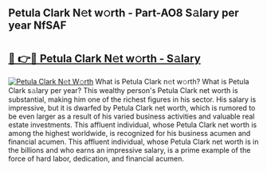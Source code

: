 ## Petula Clark N𝚎t w𝚘rth - Part-AO8 S𝚊lary per year NfSAF

# <h2><a href="http://gc08ppm.nevu.top/?p=Petula+Clark">🔗 👉🔴 Petula Clark N𝚎t w𝚘rth - S𝚊lary</a></h2>

[![Petula Clark N𝚎t W𝚘rth](https://i.imgur.com/Oavwk0R.jpeg)](http://gc08ppm.nevu.top/?p=Petula+Clark)
What is Petula Clark n𝚎t w𝚘rth? What is Petula Clark s𝚊lary per year?
This wealthy person's Petula Clark net worth is substantial, making him one of the richest figures in his sector. His salary is impressive, but it is dwarfed by Petula Clark net worth, which is rumored to be even larger as a result of his varied business activities and valuable real estate investments. This affluent individual, whose Petula Clark net worth is among the highest worldwide, is recognized for his business acumen and financial acumen. This affluent individual, whose Petula Clark net worth is in the billions and who earns an impressive salary, is a prime example of the force of hard labor, dedication, and financial acumen.

